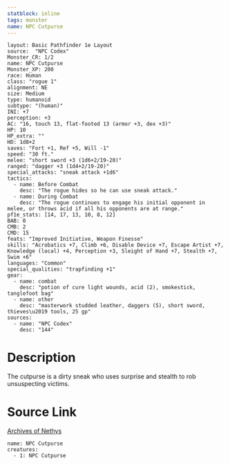 ```yaml
---
statblock: inline
tags: monster
name: NPC Cutpurse
---
```

```statblock
layout: Basic Pathfinder 1e Layout
source:  "NPC Codex"
Monster_CR: 1/2
name: NPC Cutpurse
Monster_XP: 200
race: Human
class: "rogue 1"
alignment: NE
size: Medium
type: humanoid
subtype: "(human)"
INI: +7
perception: +3
AC: "16, touch 13, flat-footed 13 (armor +3, dex +3)"
HP: 10
HP_extra: ""
HD: 1d8+2
saves: "Fort +1, Ref +5, Will -1"
speed: "30 ft."
melee: "short sword +3 (1d6+2/19-20)"
ranged: "dagger +3 (1d4+2/19-20)"
special_attacks: "sneak attack +1d6"
tactics:
  - name: Before Combat
    desc: "The rogue hides so he can use sneak attack."
  - name: During Combat
    desc: "The rogue continues to engage his initial opponent in melee, or throws acid if all his opponents are at range."
pf1e_stats: [14, 17, 13, 10, 8, 12]
BAB: 0
CMB: 2
CMD: 15
feats: "Improved Initiative, Weapon Finesse"
skills: "Acrobatics +7, Climb +6, Disable Device +7, Escape Artist +7, Knowledge (local) +4, Perception +3, Sleight of Hand +7, Stealth +7, Swim +6"
languages: "Common"
special_qualities: "trapfinding +1"
gear:
  - name: combat
    desc: "potion of cure light wounds, acid (2), smokestick, tanglefoot bag"
  - name: other
    desc: "masterwork studded leather, daggers (5), short sword, thieves\u2019 tools, 25 gp"
sources:
  - name: "NPC Codex"
    desc: "144"
```
# Description
The cutpurse is a dirty sneak who uses surprise and stealth to rob unsuspecting victims.
# Source Link
[Archives of Nethys](https://aonprd.com/NPCDisplay.aspx?ItemName=Cutpurse)
```encounter-table
name: NPC Cutpurse
creatures:
  - 1: NPC Cutpurse
```
